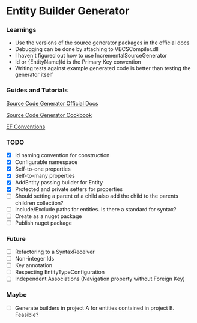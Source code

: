 ﻿# Entity Builder Generator

### Learnings
* Use the versions of the source generator packages in the official docs
* Debugging can be done by attaching to VBCSCompiler.dll
* I haven't figured out how to use IncrementalSourceGenerator
* Id or {EntityName}Id is the Primary Key convention
* Writing tests against example generated code is better than testing the generator itself

### Guides and Tutorials

[Source Code Generator Official Docs](https://learn.microsoft.com/en-us/dotnet/csharp/roslyn-sdk/source-generators-overview)

[Source Code Generator Cookbook](https://github.com/dotnet/roslyn/blob/main/docs/features/source-generators.cookbook.md)

[EF Conventions](https://www.entityframeworktutorial.net/efcore/conventions-in-ef-core.aspx)

### TODO

* [X] Id naming convention for construction
* [X] Configurable namespace
* [X] Self-to-one properties
* [X] Self-to-many properties
* [X] AddEntity passing builder for Entity
* [X] Protected and private setters for properties
* [ ] Should setting a parent of a child also add the child to the parents children collection?
* [ ] Include/Exclude paths for entities. Is there a standard for syntax?
* [ ] Create as a nuget package
* [ ] Publish nuget package

### Future

* [ ] Refactoring to a SyntaxReceiver
* [ ] Non-integer Ids
* [ ] Key annotation
* [ ] Respecting EntityTypeConfiguration
* [ ] Independent Associations (Navigation property without Foreign Key)

### Maybe

* [ ] Generate builders in project A for entities contained in project B. Feasible?